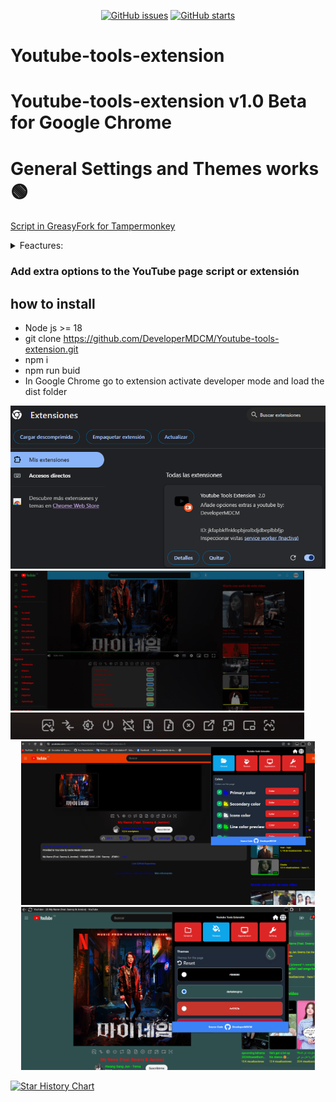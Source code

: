 <p align="center">
   <a href="https://github.com/DeveloperMDCM/Youtube-tools-extension/issues"><img alt="GitHub issues" src="https://img.shields.io/github/issues/DeveloperMDCM/Youtube-tools-extension"></a>
   <a href="https://github.com/DeveloperMDCM/Youtube-tools-extension"><img alt="GitHub starts" src="https://img.shields.io/github/stars/DeveloperMDCM/Youtube-tools-extension"></a>
<p align="center">
   
# Youtube-tools-extension
# Youtube-tools-extension v1.0 Beta for Google Chrome 
# General Settings and Themes works 🟢

[Script in GreasyFork for Tampermonkey](https://greasyfork.org/es/scripts/460680-youtube-tools-all-in-one-local-download-mp3-mp4-higt-quality-return-dislikes-and-more])

<details>
<summary>Feactures:</summary>
   
- Skip ad video.
- Picture to Picture.
- Loop/repeat video.
- Download audio MP3.
- Download video MP4 to 8k / up High cuality.
- Dislikes in video.
- Dislikes in shorts.
- Rating/Starts video.
- Change colors text.
- Download thumbnail.
- Screenshot video.
- Translation of comments in video and shorts
- Filter screen
- Mirror mode
- Adapt background color according to video
- Reset settings
- Shorts to classic mode

</details>

### Add extra options to the YouTube page script or extensión

## how to install
- Node js >= 18
- git clone https://github.com/DeveloperMDCM/Youtube-tools-extension.git
- npm i
- npm run buid
- In Google Chrome go to extension activate developer mode and load the dist folder

<img src="/images/how install.png" width="670">
<img src="/images/multi.png" width="470">
<img src="/images/ex2.png" width="470">
<div align="center">
<img src="/images/ex1.png" width="470">
<img src="/images/ex3.png" width="470">

</div>


[![Star History Chart](https://api.star-history.com/svg?repos=DeveloperMDCM/Youtube-tools-extension&type=Date)](https://star-history.com/#DeveloperMDCM/Youtube-tools-extension&Date)
